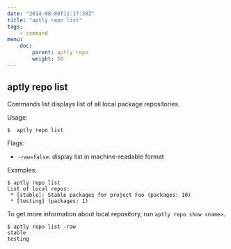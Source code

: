 ```yaml
---
date: "2014-08-08T11:17:38Z"
title: "aptly repo list"
tags:
    - command
menu:
    doc:
        parent: aptly repo
        weight: 50
---
```


aptly repo list
---------------

Commands list displays list of all local package repositories.

Usage:

    $  aptly repo list

Flags:

-   `-raw=false`: display list in machine-readable format

Examples:

    $ aptly repo list
    List of local repos:
     * [stable]: Stable packages for project Foo (packages: 10)
     * [testing] (packages: 1)

To get more information about local repository, run `aptly repo show <name>`.

    $ aptly repo list -raw
    stable
    testing

 